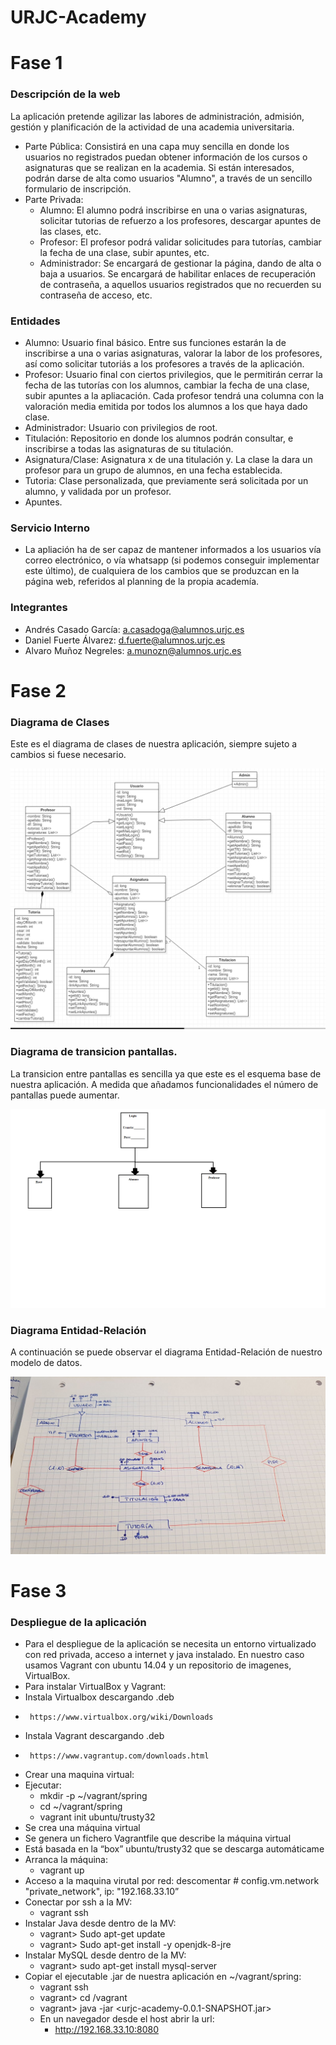 # URJC-Academy

# Fase 1
### Descripción de la web
La aplicación pretende agilizar las labores de administración, admisión, gestión y planificación de la actividad de una academia universitaria.
-  Parte Pública: Consistirá en una capa muy sencilla en donde los usuarios no registrados puedan obtener información de los cursos o asignaturas que se realizan en la academia. Si están interesados, podrán darse de alta como usuarios "Alumno", a través de un sencillo formulario de inscripción.
-  Parte Privada: 
    -   Alumno: El alumno podrá inscribirse en una o varias asignaturas, solicitar tutorias de refuerzo a los profesores, descargar apuntes de las clases, etc.
    -   Profesor: El profesor podrá validar solicitudes para tutorías, cambiar la fecha de una clase, subir apuntes, etc.
    -   Administrador: Se encargará de gestionar la página, dando de alta o baja a usuarios. Se encargará de habilitar enlaces de recuperación de contraseña, a aquellos usuarios registrados que no recuerden su contraseña de acceso, etc.
    
### Entidades
-   Alumno: Usuario final básico. Entre sus funciones estarán la de inscribirse a una o varias asignaturas, valorar la labor de los profesores, así como solicitar tutoriás a los profesores a través de la aplicación.
-   Profesor: Usuario final con ciertos privilegios, que le permitirán cerrar la fecha de las tutorías con los alumnos, cambiar la fecha de una clase, subir apuntes a la apliacación. Cada profesor tendrá una columna con la valoración media emitida por todos los alumnos a los que haya dado clase.
-   Administrador: Usuario con privilegios de root.
-   Titulación: Repositorio en donde los alumnos podrán consultar, e inscribirse a todas las asignaturas de su titulación.
-   Asignatura/Clase: Asignatura x de una titulación y. La clase la dara un profesor para un grupo de alumnos, en una fecha establecida.
-   Tutoria:  Clase personalizada, que previamente será solicitada por un alumno, y validada por un profesor.
-   Apuntes. 

### Servicio Interno
-   La apliación ha de ser capaz de mantener informados a los usuarios vía correo electrónico, o vía whatsapp (si podemos conseguir implementar este último), de cualquiera de los cambios que se produzcan en la página web, referidos al planning de la propia academía.

### Integrantes
-   Andrés Casado García: a.casadoga@alumnos.urjc.es
-   Daniel Fuerte Álvarez: d.fuerte@alumnos.urjc.es
-   Alvaro Muñoz Negreles: a.munozn@alumnos.urjc.es

# Fase 2
### Diagrama de Clases
Este es el diagrama de clases de nuestra aplicación, siempre sujeto a cambios si fuese necesario.

![](imagenes/Diagrama_de_clases_Fase2.png "Diagrama_de_clases_Fase2")

### Diagrama de transicion pantallas.
La transicion entre pantallas es sencilla ya que este es el esquema base de nuestra aplicación. A medida que añadamos funcionalidades el número de pantallas puede aumentar.

![](imagenes/Diagrama_de_pantallas_Fase2.png "Diagrama_de_pantallas_Fase2")

### Diagrama Entidad-Relación
A continuación se puede observar el diagrama Entidad-Relación de nuestro modelo de datos.

![](imagenes/E_R.jpg "E_R")

# Fase 3
### Despliegue de la aplicación
-   Para el despliegue de la aplicación se necesita un entorno virtualizado con red privada, acceso a internet y java instalado. En nuestro caso usamos Vagrant con ubuntu 14.04 y un repositorio de imagenes, VirtualBox.
-   Para instalar VirtualBox y Vagrant:
-   Instala Virtualbox descargando .deb
 -      https://www.virtualbox.org/wiki/Downloads
-   Instala Vagrant descargando .deb
 -      https://www.vagrantup.com/downloads.html
-   Crear una maquina virtual:
-   Ejecutar:
    -   mkdir -p ~/vagrant/spring
    -   cd ~/vagrant/spring
    -   vagrant init ubuntu/trusty32
-   Se crea una máquina virtual
-   Se genera un fichero Vagrantfile que describe la máquina virtual
-   Está basada en la “box” ubuntu/trusty32 que se descarga automáticame
-   Arranca la máquina:
    -   vagrant up
-   Acceso a la maquina virutal por red: descomentar # config.vm.network "private_network", ip: "192.168.33.10”
-   Conectar por ssh a la MV:
    -   vagrant ssh
-   Instalar Java desde dentro de la MV: 
    -   vagrant> Sudo apt-get update
    -   vagrant> Sudo apt-get install -y openjdk-8-jre
-   Instalar MySQL desde dentro de la MV:
    -   vagrant> sudo apt-get install mysql-server
-   Copiar el ejecutable .jar de nuestra aplicación en ~/vagrant/spring:
    -   vagrant ssh
    -   vagrant> cd /vagrant
    -   vagrant> java -jar <urjc-academy-0.0.1-SNAPSHOT.jar>
    -   En un navegador desde el host abrir la url:
          -  http://192.168.33.10:8080




    
